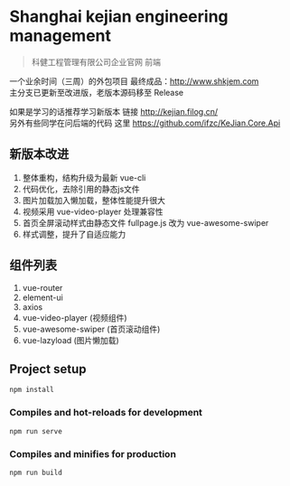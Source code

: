 # Shanghai kejian engineering management
> 科健工程管理有限公司企业官网 前端    

一个业余时间（三周）的外包项目 最终成品：http://www.shkjem.com    
主分支已更新至改进版，老版本源码移至 Release  

如果是学习的话推荐学习新版本 链接 http://kejian.filog.cn/    
另外有些同学在问后端的代码 这里 https://github.com/ifzc/KeJian.Core.Api

## 新版本改进
1. 整体重构，结构升级为最新 vue-cli
2. 代码优化，去除引用的静态js文件
3. 图片加载加入懒加载，整体性能提升很大
4. 视频采用 vue-video-player 处理兼容性
5. 首页全屏滚动样式由静态文件 fullpage.js 改为 vue-awesome-swiper
6. 样式调整，提升了自适应能力

## 组件列表
1. vue-router
2. element-ui
3. axios
4. vue-video-player (视频组件)
5. vue-awesome-swiper (首页滚动组件)
6. vue-lazyload (图片懒加载)

## Project setup
```
npm install
```

### Compiles and hot-reloads for development
```
npm run serve
```

### Compiles and minifies for production
```
npm run build
```
